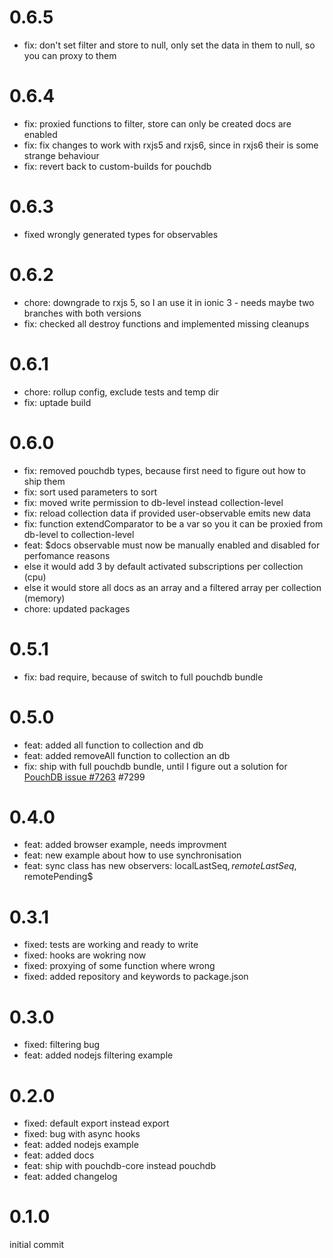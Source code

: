 # 0.6.5
- fix: don't set filter and store to null, only set the data in them to null, so you can proxy to them

# 0.6.4
- fix: proxied functions to filter, store can only be created docs are enabled
- fix: fix changes to work with rxjs5 and rxjs6, since in rxjs6 their is some strange behaviour
- fix: revert back to custom-builds for pouchdb

# 0.6.3
- fixed wrongly generated types for observables

# 0.6.2
- chore: downgrade to rxjs 5, so I an use it in ionic 3 - needs maybe two branches with both versions
- fix: checked all destroy functions and implemented missing cleanups

# 0.6.1
- chore: rollup config, exclude tests and temp dir
- fix: uptade build

# 0.6.0
- fix: removed pouchdb types, because first need to figure out how to ship them
- fix: sort used parameters to sort
- fix: moved write permission to db-level instead collection-level
- fix: reload collection data if provided user-observable emits new data
- fix: function extendComparator to be a var so you it can be proxied from db-level to collection-level
- feat: $docs observable must now be manually enabled and disabled for perfomance reasons
 - else it would add 3 by default activated subscriptions per collection (cpu)
 - else it would store all docs as an array and a filtered array per collection (memory)
- chore: updated packages

# 0.5.1
- fix: bad require, because of switch to full pouchdb bundle

# 0.5.0
- feat: added all function to collection and db
- feat: added removeAll function to collection an db
- fix: ship with full pouchdb bundle, until I figure out a solution for 
[PouchDB issue #7263](https://github.com/pouchdb/pouchdb/issues/7263) #7299

# 0.4.0
- feat: added browser example, needs improvment
- feat: new example about how to use synchronisation
- feat: sync class has new observers: localLastSeq$, remoteLastSeq$, remotePending$

# 0.3.1
- fixed: tests are working and ready to write
- fixed: hooks are wokring now
- fixed: proxying of some function where wrong
- fixed: added repository and keywords to package.json

# 0.3.0
- fixed: filtering bug
- feat: added nodejs filtering example

# 0.2.0
- fixed: default export instead export
- fixed: bug with async hooks
- feat: added nodejs example
- feat: added docs
- feat: ship with pouchdb-core instead pouchdb
- feat: added changelog

# 0.1.0
initial commit